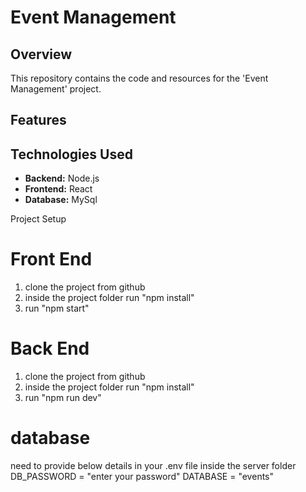 # Event Management

## Overview

This repository contains the code and resources for the 'Event Management' project.

## Features

## Technologies Used

- **Backend:** Node.js
- **Frontend:** React
- **Database:** MySql

Project Setup

# Front End 
1. clone the project from github
2. inside the project folder run "npm install"
3. run "npm start"


# Back End 
1. clone the project from github
2. inside the project folder run "npm install"
3. run "npm run dev"


# database
need to provide below details in your .env file inside the server folder
DB_PASSWORD = "enter your password"
DATABASE = "events"